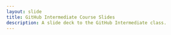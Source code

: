 ```yaml
---
layout: slide
title: GitHub Intermediate Course Slides
description: A slide deck to the GitHub Intermediate class.
---
```

